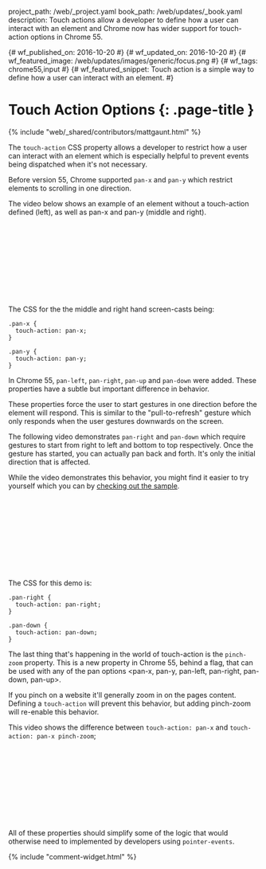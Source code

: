 project_path: /web/_project.yaml
book_path: /web/updates/_book.yaml
description: Touch actions allow a developer to define how a user can interact with an element and Chrome now has wider support for touch-action options in Chrome 55.

{# wf_published_on: 2016-10-20 #}
{# wf_updated_on: 2016-10-20 #}
{# wf_featured_image: /web/updates/images/generic/focus.png #}
{# wf_tags: chrome55,input #}
{# wf_featured_snippet: Touch action is a simple way to define how a user can interact with an element. #}

# Touch Action Options {: .page-title }

{% include "web/_shared/contributors/mattgaunt.html" %}

The `touch-action` CSS property allows a developer to restrict how a user
can interact with an element which is especially helpful to prevent events
being dispatched when it's not necessary.

Before version 55, Chrome supported `pan-x` and `pan-y` which restrict elements
to scrolling in one direction.

The video below shows an example of an element without a touch-action defined
(left), as well as pan-x and pan-y (middle and right).

<div class="video-wrapper">
  <iframe class="devsite-embedded-youtube-video" data-video-id="bOtLdlFQAo0"
          data-autohide="1" data-showinfo="0" frameborder="0" allowfullscreen>
  </iframe>
</div>

The CSS for the the middle and right hand screen-casts being:

    .pan-x {
      touch-action: pan-x;
    }

    .pan-y {
      touch-action: pan-y;
    }

In Chrome 55, `pan-left`, `pan-right`, `pan-up` and `pan-down` were added. These
properties have a subtle but important difference in behavior.

These properties force the user to start gestures in one direction before
the element will respond. This is similar to the "pull-to-refresh" gesture
which only responds when the user gestures downwards on the screen.

The following video demonstrates `pan-right` and `pan-down` which
require gestures to start from right to left and bottom to top respectively.
Once the gesture has started, you can actually
pan back and forth. It's only the initial direction that is affected.

While the video demonstrates this behavior, you might find it easier to try
yourself which you can by [checking out the
sample](http://output.jsbin.com/batijohode).

<div class="video-wrapper">
  <iframe class="devsite-embedded-youtube-video" data-video-id="nYcGT4zNihE"
          data-autohide="1" data-showinfo="0" frameborder="0" allowfullscreen>
  </iframe>
</div>

The CSS for this demo is:

    .pan-right {
      touch-action: pan-right;
    }

    .pan-down {
      touch-action: pan-down;
    }

The last thing that's happening in the world of touch-action is the
`pinch-zoom` property. This is a new property in Chrome 55, behind a flag,
that can be used with any of the pan options
<pan-x, pan-y, pan-left, pan-right, pan-down, pan-up>.

If you pinch on a website it'll generally zoom in on the pages content.
Defining a `touch-action` will prevent this behavior, but adding pinch-zoom
will re-enable this behavior.

This video shows the difference between `touch-action: pan-x` and
`touch-action: pan-x pinch-zoom`;

<div class="video-wrapper">
  <iframe class="devsite-embedded-youtube-video" data-video-id="-1qCHbS5DzI"
          data-autohide="1" data-showinfo="0" frameborder="0" allowfullscreen>
  </iframe>
</div>

All of these properties should simplify some of the logic that would
otherwise need to implemented by developers using `pointer-events`.

{% include "comment-widget.html" %}
